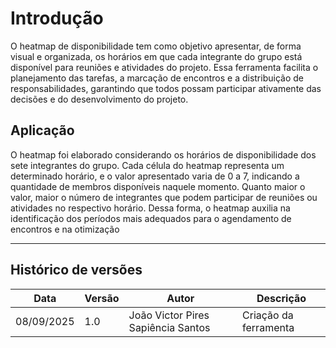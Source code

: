 # Introdução

O heatmap de disponibilidade tem como objetivo apresentar, de forma visual e organizada, os horários em que cada integrante do grupo está disponível para reuniões e atividades do projeto. Essa ferramenta facilita o planejamento das tarefas, a marcação de encontros e a distribuição de responsabilidades, garantindo que todos possam participar ativamente das decisões e do desenvolvimento do projeto.

## Aplicação

O heatmap foi elaborado considerando os horários de disponibilidade dos sete integrantes do grupo. Cada célula do heatmap representa um determinado horário, e o valor apresentado varia de 0 a 7, indicando a quantidade de membros disponíveis naquele momento. Quanto maior o valor, maior o número de integrantes que podem participar de reuniões ou atividades no respectivo horário. Dessa forma, o heatmap auxilia na identificação dos períodos mais adequados para o agendamento de encontros e na otimização

---

## Histórico de versões

| Data       | Versão | Autor                                | Descrição                |
|------------|--------|--------------------------------------|--------------------------|
| 08/09/2025 | 1.0    | João Victor Pires Sapiência Santos   | Criação da ferramenta    |